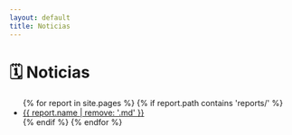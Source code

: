 ```yaml
---
layout: default
title: Noticias
---
```


# 🗓️ Noticias

<ul>
{% for report in site.pages %}
  {% if report.path contains 'reports/' %}
    <li><a href="/news/{{ report.name | remove: '.md' }}.html">{{ report.name | remove: '.md' }}</a></li>
  {% endif %}
{% endfor %}
</ul>
